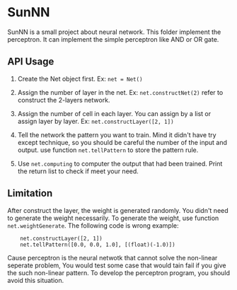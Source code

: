 <!---
layout: intro
title: SunNN
-->

# SunNN 

SunNN is a small project about neural network. This folder implement the perceptron. It can implement the simple perceptron like AND or OR gate.

## API Usage
1. Create the Net object first. Ex: ```net = Net()```

2. Assign the number of layer in the net. Ex: ```net.constructNet(2)``` refer to construct the 2-layers network.

3. Assign the number of cell in each layer. You can assign by a list or assign layer by layer.
Ex: ```net.constructLayer([2, 1])```

4. Tell the network the pattern you want to train. Mind it didn't have try except technique, so you should be careful the number of the input and output. use function ```net.tellPattern``` to store the pattern rule.

5. Use ```net.computing``` to computer the output that had been trained. Print the return list to check if meet your need.


## Limitation
   After construct the layer, the weight is generated randomly. You didn't need to generate the weight necessarily.
To generate the weight, use function ```net.weightGenerate```. The following code is wrong example:
```
	net.constructLayer([2, 1])
	net.tellPattern([0.0, 0.0, 1.0], [(float)(-1.0)])
```
   Cause perceptron is the neural netwotk that cannot solve the non-linear seperate problem, You would test some case that would tain 
fail if you give the such non-linear pattern. To develop the perceptron program, you should avoid this situation.
